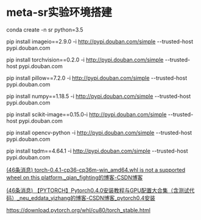 # meta-sr实验环境搭建

conda create -n sr python=3.5

pip install imageio==2.9.0 -i http://pypi.douban.com/simple --trusted-host pypi.douban.com

pip install torchvision==0.2.0 -i http://pypi.douban.com/simple --trusted-host pypi.douban.com

pip install pillow==7.2.0 -i http://pypi.douban.com/simple --trusted-host pypi.douban.com

pip install numpy==1.18.5 -i http://pypi.douban.com/simple --trusted-host pypi.douban.com

pip install scikit-image==0.15.0-i http://pypi.douban.com/simple --trusted-host pypi.douban.com

pip install opencv-python -i http://pypi.douban.com/simple --trusted-host pypi.douban.com

pip install tqdm==4.64.1 -i http://pypi.douban.com/simple --trusted-host pypi.douban.com

[(46条消息) torch-0.4.1-cp36-cp36m-win_amd64.whl is not a supported wheel on this platform._qian_fighting的博客-CSDN博客](https://blog.csdn.net/qian_fighting/article/details/84764315)

[(46条消息) 【PYTORCH】Pytorch0.4.0安装教程与GPU配置大合集（含测试代码）_neu_eddata_yjzhang的博客-CSDN博客_pytorch0.4安装](https://blog.csdn.net/m0_58810879/article/details/122147996)

https://download.pytorch.org/whl/cu80/torch_stable.html